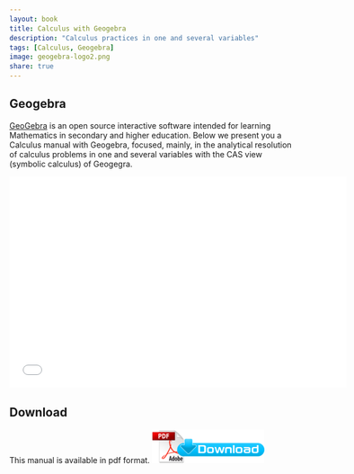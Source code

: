 ```yaml
---
layout: book
title: Calculus with Geogebra
description: "Calculus practices in one and several variables"
tags: [Calculus, Geogebra]
image: geogebra-logo2.png
share: true
---
```


## Geogebra
[GeoGebra](https://www.geogebra.org/) is an open source interactive software intended for learning Mathematics in secondary and higher education. Below we present you a Calculus manual with Geogebra, focused, mainly, in the analytical resolution of calculus problems in one and several variables with the CAS view (symbolic calculus) of Geogegra.

<embed src="calculus-geogebra.pdf" width="600" height="375">

## Download
This manual is available in pdf format.
[![Download pdf](/images/pdf_download.png)](https://github.com/asalber/geogebra-practices/raw/master/geogebra-practices.pdf)